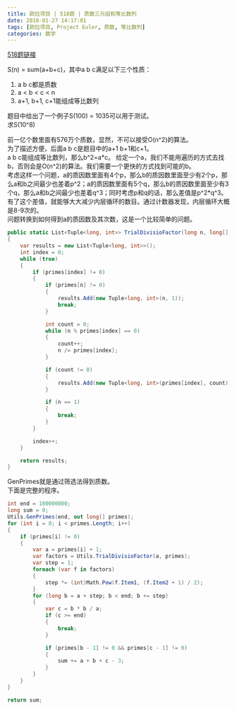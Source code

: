 ```yaml
---
title: 欧拉项目 | 518题 | 质数三元组和等比数列
date: 2018-01-27 14:17:01
tags: [欧拉项目, Project Euler, 质数, 等比数列]
categories: 数学
---
```

[518题链接](https://projecteuler.net/problem=518 "Problem 518 - Project Euler")

S(n) = sum(a+b+c)，其中a b c满足以下三个性质：  
1. a b c都是质数  
2. a < b < c < n  
3. a+1, b+1, c+1能组成等比数列  

题目中给出了一个例子S(100) = 1035可以用于测试。  
求S(10^8)  

前一亿个数里面有576万个质数，显然，不可以接受O(n^2)的算法。  
为了描述方便，后面a b c是题目中的a+1 b+1和c+1。  
a b c能组成等比数列，那么b^2=a\*c。
给定一个a，我们不能用遍历的方式去找b，否则会是O(n^2)的算法。我们需要一个更快的方式找到可能的b。  
考虑这样一个问题，a的质因数里面有4个p，那么b的质因数里面至少有2个p，那么a和b之间最少也差着p^2；a的质因数里面有5个q，那么b的质因数里面至少有3个q，那么a和b之间最少也差着q^3；同时考虑p和q的话，那么差值是p^2\*q^3。有了这个差值，就能够大大减少内层循环的数目。通过计数器发现，内层循环大概是8-9次的。  
问题转换到如何得到a的质因数及其次数，这是一个比较简单的问题。  
``` csharp
public static List<Tuple<long, int>> TrialDivisioFactor(long n, long[] primes)
{
    var results = new List<Tuple<long, int>>();
    int index = 0;
    while (true)
    {
        if (primes[index] != 0)
        {
            if (primes[n] != 0)
            {
                results.Add(new Tuple<long, int>(n, 1));
                break;
            }

            int count = 0;
            while (n % primes[index] == 0)
            {
                count++;
                n /= primes[index];
            }

            if (count != 0)
            {
                results.Add(new Tuple<long, int>(primes[index], count));
            }

            if (n == 1)
            {
                break;
            }
        }

        index++;
    }

    return results;
}
```
GenPrimes就是通过筛选法得到质数。  
下面是完整的程序。  
``` csharp
int end = 100000000;
long sum = 0;
Utils.GenPrimes(end, out long[] primes);
for (int i = 0; i < primes.Length; i++)
{
    if (primes[i] != 0)
    {
        var a = primes[i] + 1;
        var factors = Utils.TrialDivisioFactor(a, primes);
        var step = 1;
        foreach (var f in factors)
        {
            step *= (int)Math.Pow(f.Item1, (f.Item2 + 1) / 2);
        }
        for (long b = a + step; b < end; b += step)
        {
            var c = b * b / a;
            if (c >= end)
            {
                break;
            }

            if (primes[b - 1] != 0 && primes[c - 1] != 0)
            {
                sum += a + b + c - 3;
            }
        }
    }
}

return sum;
```